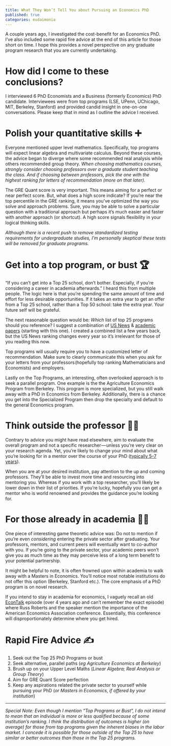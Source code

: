 ```yaml
---
title: What They Won’t Tell You about Pursuing an Economics PhD
published: true
categories: eudaimonia
---
```


A couple years ago, I investigated the cost-benefit for an Economics PhD. I’ve also included some rapid fire advice at the end of this article for those short on time. I hope this provides a novel perspective on any graduate program research that you are currently undertaking.

# How did I come to these conclusions?
I interviewed 6 PhD Economists and a Business (formerly Economics) PhD candidate. Interviewees were from top programs (LSE, UPenn, UChicago, MIT, Berkeley, Stanford) and provided candid insight in one-on-one conversations. Please keep that in mind as I outline the advice I received.

# Polish your quantitative skills ➕
Everyone mentioned upper level mathematics. Specifically, top programs will expect linear algebra and multivariate calculus. Beyond these courses, the advice began to diverge where some recommended real analysis while others recommended group theory.
_When choosing mathematics courses, strongly consider choosing professors over a graduate student teaching the class. And if choosing between professors, pick the one with the highest ranking for letters of recommendation (more on that later)._

The GRE Quant score is very important. This means aiming for a perfect or near perfect score. But, what does a high score indicate? If you’re near the top percentile in the GRE ranking, it means you’ve optimized the way you solve and approach problems. Sure, you may be able to solve a particular question with a traditional approach but perhaps it’s much easier and faster with another approach (or shortcut). A high score signals flexibility in your logical thinking skills.

_Although there is a recent push to remove standardized testing requirements for undergraduate studies, I’m personally skeptical these tests will be removed for graduate programs._

# Get into a top program, or bust 🏆
“If you can’t get into a Top 25 school, don’t bother. Especially, if you’re considering a career in academia afterwards.” I heard this from multiple people. The logic here is that you’re spending the same amount of time and effort for less desirable opportunities. If it takes an extra year to get an offer from a Top 25 school, rather than a Top 50 school: take the extra year. Your future self will be grateful.

The next reasonable question would be: _Which_ list of top 25 programs should you reference? I suggest a combination of [US News](https://www.usnews.com/best-graduate-schools/top-humanities-schools/economics-rankings) & [academic papers](https://pubs.aeaweb.org/doi/pdfplus/10.1257/jep.12.1.157) (starting with this one). I created a combined list a few years back, but the US News ranking changes every year so it’s irrelevant for those of you reading this now.

Top programs will usually require you to have a customized letter of recommendation. Make sure to clearly communicate this when you ask for your letters from your professors (hopefully top ranking Mathematicians and Economists) and employers.

Lastly on the Top Programs, an interesting, often overlooked approach is to seek a parallel program. One example is the the Agriculture Economics Program from Berkeley. This program is more specialized, but you still walk away with a PhD in Economics from Berkeley. Additionally, there is a chance you get into the Specialized Program then drop the specialty and default to the general Economics program.

# Think outside the professor 👩‍🏫
Contrary to advice you might have read elsewhere, aim to evaluate the overall program and not a specific researcher — unless you’re very clear on your research agenda. Yet, you’re likely to change your mind about what you’re looking for in a mentor over the course of your PhD ([typically 5–7 years](https://80000hours.org/career-reviews/economics-phd/#:~:text=In%20this%20profile%20we%20focus,usually%20takes%205%2D7%20years.&text=In%20the%20first%20two%20years,to%20teach%20during%20your%20PhD.)).

When you are at your desired institution, pay attention to the up and coming professors. They’ll be able to invest more time and resourcing into mentoring you. Whereas if you work with a top researcher, you’ll likely be lower down in their list of priorities. If you’re lucky, hopefully you can get a mentor who is world renowned and provides the guidance you’re looking for.

# For those already in academia 👨‍🏫
One piece of interesting game theoretic advice was: Do not to mention if you’re even _considering_ entering the private sector after graduating. Your professors, mentors, and current peers will eventually want to co-author with you. If you’re going to the private sector, your academic peers won’t give you as much time as they may perceive less of a long term benefit to your potential partnership.

It might be helpful to note, it is often frowned upon within academia to walk away with a Masters in Economics. You’ll notice most notable institutions do not offer this option (Berkeley, Stanford etc.). The core emphasis of a PhD program is on novel research.

If you intend to stay in academia for economics, I vaguely recall an old [EconTalk](https://www.econtalk.org/) episode (over 4 years ago and can’t remember the exact episode) where Russ Roberts and the speaker mention the importance of the American Economics Association conference. Essentially, this conference will disproportionately determine where you get hired.

# Rapid Fire Advice ✍️
1. Seek out the Top 25 PhD Programs or bust
2. Seek alternative, parallel paths (_eg Agriculture Economics at Berkeley_)
3. Brush up on your Upper Level Maths (_Linear Algebra; Real Analysis or Group Theory_)
4. Aim for GRE Quant Score perfection
5. Keep any aspirations related the private sector to yourself while pursuing your PhD (_or Masters in Economics, if offered by your institution_)

---

_Special Note: Even though I mention “Top Programs or Bust”, I do not intend to mean that an individual is more or less qualified because of some institution’s ranking. I think the distribution of outcomes is higher (on average) for those from top programs given the inherent biases in the labor market. I concede it is possible for those outside of the Top 25 to have similar or better outcomes than those in the Top 25 programs._
